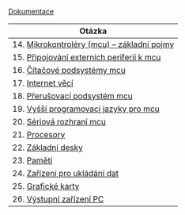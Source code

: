 <a href='http://ww1.microchip.com/downloads/en/DeviceDoc/atmel-2490-8-bit-avr-microcontroller-atmega64-l_datasheet.pdf'>Dokumentace</a>

| Otázka                                                          |
| --------------------------------------------------------------- |
| 14. [Mikrokontroléry (mcu) – základní pojmy](./MIT/MCU.md)      |
| 15. [Připojování externích periferií k mcu](./MIT/Periferie.md) |
| 16. [Čítačové podsystémy mcu](./MIT/Citace.md)                  |
| 17. [Internet věcí](./MIT/iot.md)                               |
| 18. [Přerušovací podsystém mcu](./MIT/Preruseni.md)             |
| 19. [Vyšší programovací jazyky pro mcu](./MIT/vyssi.md)         |
| 20. [Sériová rozhraní mcu](./MIT/series.md)                     |
| 21. [Procesory](./MIT/CPU.md)                                   |
| 22. [Základní desky](./MIT/MB.md)                               |
| 23. [Paměti](./MIT/Pameti.md)                                   |
| 24. [Zařízení pro ukládání dat](./MIT/HDDSSD.md)                |
| 25. [Grafické karty](./MIT/GPU.md)                              |
| 26. [Výstupní zařízení PC](./MIT/vystupnizarizeni.md)           |
